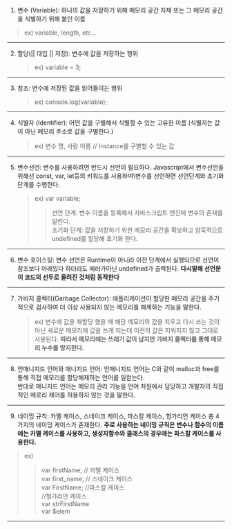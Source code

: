 1. 변수 (Variable): 하나의 값을 저장하기 위해 메모리 공간 자체 또는 그 메모리 공간을 식별하기 위해 붙인 이름

> ex) variable, length, etc...

---

2. 할당(|| 대입 || 저장): 변수에 값을 저장하는 행위
   > ex) variable = 3;

---

3. 참조: 변수에 저장된 값을 읽어들이는 행위
   > ex) console.log(variable);

---

4. 식별자 (Identifier): 어떤 값을 구별해서 식별할 수 있는 고유한 이름 (식별자는 값이 아닌 메모리 주소로 값을 구별한다.)
   > ex) 변수 명, 사람 이름 // Instance를 구별할 수 있는 값

---

5. 변수선언: 변수를 사용하려면 반드시 선언이 필요하다. Javascript에서 변수선언을 위해선 const, var, let등의 키워드를 사용하며\변수를 선언하면 선언단계와 초기화 단계를 수행한다.
   > ex) var variable;
   >
   > > 선언 단계: 변수 이름을 등록해서 자바스크립트 엔진에 변수의 존재를 알린다.<br/>
   > > 초기화 단계: 값을 저장하기 위한 메모리 공간을 확보하고 암묵적으로 undefined를 할당해 초기화 한다.

---

6. 변수 호이스팅: 변수 선언은 Runtime이 아니라 이전 단계에서 실행되므로 선언이 참조보다 아래있다 하더라도 에러가아닌 undefined가 출력된다. **다시말해 선언문이 코드의 선두로 올려진 것처럼 동작한다**

---

7. 가비지 콜렉터(Garbage Collector): 애플리케이션이 할당한 메모리 공간을 주기적으로 검사하여 더 이상 사용되지 않는 메모리를 해제하는 기능을 말한다.
   > ex) 변수에 값을 재할당 했을 때 해당 메모리의 값을 지우고 다시 쓰는 것이 아닌 새로운 메모리에 값을 쓰게 되는데 이전의 값은 지워지지 않고 그대로 사용된다. **따라서 메모리에는 쓰래기 값이 남지만 가비지 콜렉터를 통해 메모리 누수를 방지한다.**

---

8. 언매니지드 언어와 매니지드 언어: 언매니지드 언어는 C와 같이 malloc과 free를 통해 직접 메모리를 할당해제하는 언어를 일컫는다. <br/>반대로 매니지드 언어는 메모리 관리 기능을 언어 차원에서 담당하고 개발자의 직접적인 메로리 제어를 허용하지 않는 것을 말한다.

---

9. 네이밍 규칙: 카멜 케이스, 스네이크 케이스, 파스칼 케이스, 헝가리언 케이스 총 4가지의 네이밍 케이스가 존재한다. **주로 사용하는 네이밍 규칙은 변수나 함수의 이름에는 카멜 케이스를 사용하고, 생성자함수와 클래스의 경우에는 파스칼 케이스를 사용한다.**

> ex)
>
> > var firstName; // 카멜 케이스 <br/>
> > var first_name; // 스네이크 케이스 <br/>
> > var FirstName; //파스칼 케이스 <br/>
> > //헝가리안 케이스 <br/>
> > var strFirstName <br/>
> > var $elem <br/>

---
